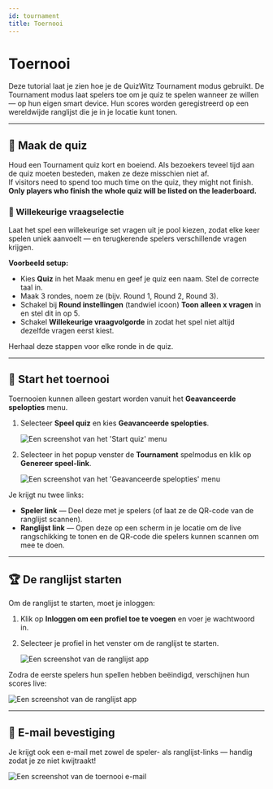 ```yaml
---
id: tournament
title: Toernooi
---
```


# Toernooi

Deze tutorial laat je zien hoe je de QuizWitz Tournament modus gebruikt. De Tournament modus laat spelers toe om je quiz te spelen wanneer ze willen — op hun eigen smart device. Hun scores worden geregistreerd op een wereldwijde ranglijst die je in je locatie kunt tonen.

---

## 📝 Maak de quiz

Houd een Tournament quiz kort en boeiend. Als bezoekers teveel tijd aan de quiz moeten besteden, maken ze deze misschien niet af.\
If visitors need to spend too much time on the quiz, they might not finish.\
**Only players who finish the whole quiz will be listed on the leaderboard.**

### 🎲 Willekeurige vraagselectie

Laat het spel een willekeurige set vragen uit je pool kiezen, zodat elke keer spelen uniek aanvoelt — en terugkerende spelers verschillende vragen krijgen.

**Voorbeeld setup:**

- Kies **Quiz** in het Maak menu en geef je quiz een naam. Stel de correcte taal in.
- Maak 3 rondes, noem ze (bijv. Round 1, Round 2, Round 3).
- Schakel bij **Round instellingen** (tandwiel icoon) **Toon alleen x vragen** in en stel dit in op 5.
- Schakel **Willekeurige vraagvolgorde** in zodat het spel niet altijd dezelfde vragen eerst kiest.

Herhaal deze stappen voor elke ronde in de quiz.

---

## 🚀 Start het toernooi

Toernooien kunnen alleen gestart worden vanuit het **Geavanceerde spelopties** menu.

1. Selecteer **Speel quiz** en kies **Geavanceerde spelopties**.

   ![Een screenshot van het 'Start quiz' menu](/images/tutorials/tournament/tournament-start.png)

2. Selecteer in het popup venster de **Tournament** spelmodus en klik op **Genereer speel-link**.

   ![Een screenshot van het 'Geavanceerde spelopties' menu](/images/tutorials/tournament/tournament-advanced-game-settings.png)

Je krijgt nu twee links:

- **Speler link** — Deel deze met je spelers (of laat ze de QR-code van de ranglijst scannen).
- **Ranglijst link** — Open deze op een scherm in je locatie om de live rangschikking te tonen en de QR-code die spelers kunnen scannen om mee te doen.

---

## 🏆 De ranglijst starten

Om de ranglijst te starten, moet je inloggen:

1. Klik op **Inloggen om een profiel toe te voegen** en voer je wachtwoord in.
2. Selecteer je profiel in het venster om de ranglijst te starten.

   ![Een screenshot van de ranglijst app](/images/tutorials/tournament/leaderboard-start.png)

Zodra de eerste spelers hun spellen hebben beëindigd, verschijnen hun scores live:

![Een screenshot van de ranglijst app](/images/tutorials/tournament/leaderboard.png)

---

## 📧 E-mail bevestiging

Je krijgt ook een e-mail met zowel de speler- als ranglijst-links — handig zodat je ze niet kwijtraakt!

![Een screenshot van de toernooi e-mail](/images/tutorials/tournament/tournament-email.png)
